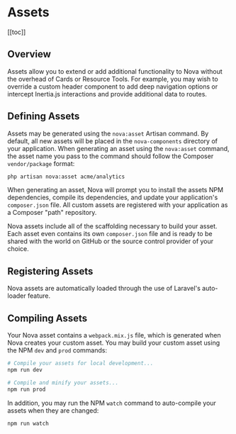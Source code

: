 # Assets

[[toc]]

## Overview

Assets allow you to extend or add additional functionality to Nova without the overhead of Cards or Resource Tools. For example, you may wish to override a custom header component to add deep navigation options or intercept Inertia.js interactions and provide additional data to routes.

## Defining Assets

Assets may be generated using the `nova:asset` Artisan command. By default, all new assets will be placed in the `nova-components` directory of your application. When generating an asset using the `nova:asset` command, the asset name you pass to the command should follow the Composer `vendor/package` format:

```bash
php artisan nova:asset acme/analytics
```

When generating an asset, Nova will prompt you to install the assets NPM dependencies, compile its dependencies, and update your application's `composer.json` file. All custom assets are registered with your application as a Composer "path" repository.

Nova assets include all of the scaffolding necessary to build your asset. Each asset even contains its own `composer.json` file and is ready to be shared with the world on GitHub or the source control provider of your choice.

## Registering Assets

Nova assets are automatically loaded through the use of Laravel's auto-loader feature.

## Compiling Assets

Your Nova asset contains a `webpack.mix.js` file, which is generated when Nova creates your custom asset. You may build your custom asset using the NPM `dev` and `prod` commands:

```bash
# Compile your assets for local development...
npm run dev

# Compile and minify your assets...
npm run prod
```

In addition, you may run the NPM `watch` command to auto-compile your assets when they are changed:

```bash
npm run watch
```
